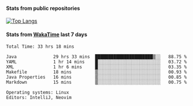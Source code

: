 #### Stats from public repositories

[![Top Langs](https://github-readme-stats.vercel.app/api/top-langs/?username=hyoghurt&layout=compact&exclude_repo=multiserver,docker_compose&langs_count=6)](https://github.com/anuraghazra/github-readme-stats)

#### Stats from [WakaTime](https://wakatime.com/@hyoghurt) last 7 days
<!--START_SECTION:waka-->

```text
Total Time: 33 hrs 18 mins

Java              29 hrs 33 mins  ██████████████████████▒░░   88.75 %
YAML              1 hr 14 mins    █░░░░░░░░░░░░░░░░░░░░░░░░   03.72 %
XML               1 hr 6 mins     █░░░░░░░░░░░░░░░░░░░░░░░░   03.35 %
Makefile          18 mins         ▒░░░░░░░░░░░░░░░░░░░░░░░░   00.93 %
Java Properties   16 mins         ▒░░░░░░░░░░░░░░░░░░░░░░░░   00.85 %
Markdown          15 mins         ▒░░░░░░░░░░░░░░░░░░░░░░░░   00.75 %

Operating systems: Linux
Editors: IntelliJ, Neovim
```

<!--END_SECTION:waka-->

